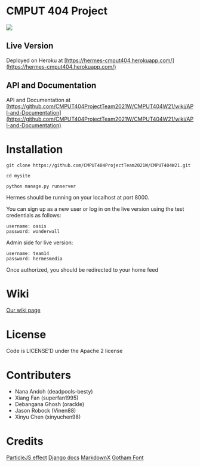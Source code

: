 # CMPUT 404 Project

![](https://i.ibb.co/6XrGCHN/Group-2.png)

## Live Version

Deployed on Heroku at [https://hermes-cmput404.herokuapp.com/](https://hermes-cmput404.herokuapp.com/)


## API and Documentation
API and Documentation at [https://github.com/CMPUT404ProjectTeam2021W/CMPUT404W21/wiki/API-and-Documentation](https://github.com/CMPUT404ProjectTeam2021W/CMPUT404W21/wiki/API-and-Documentation)


# Installation

```
git clone https://github.com/CMPUT404ProjectTeam2021W/CMPUT404W21.git

cd mysite

python manage.py runserver
```

Hermes should be running on your localhost at port 8000.

You can sign up as a new user or log in on the live version using the test credentials as follows: 


``` 
username: oasis
password: wonderwall
```
Admin side for live version:
```
username: team14
password: hermesmedia
```

Once authorized, you should be redirected to your home feed

# Wiki

[Our wiki page](https://github.com/CMPUT404ProjectTeam2021W/CMPUT404W21/wiki)

# License

Code is LICENSE'D under the Apache 2 license

# Contributers

- Nana Andoh (deadpools-besty)
-  Xiang Fan (superfan1995)
-  Debangana Ghosh (orackle)
-  Jason Robock (Vinen88)
-  Xinyu Chen (xinyuchen98)

# Credits

[ParticleJS effect](https://vincentgarreau.com/particles.js/)
[Django docs](https://docs.djangoproject.com/en/3.2/)
[MarkdownX](https://neutronx.github.io/django-markdownx/)
[Gotham Font](https://www.downloadfonts.io/gotham-font-family-free/)

